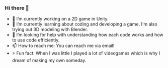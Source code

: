 ### Hi there 👋

- 🔭 I’m currently working on a 2D game in Unity.
- 🌱 I’m currently learning about coding and developing a game. I'm also trying out 3D modeling with Blender.
- 🤔 I’m looking for help with understanding how each code works and how to use code efficiently.
- 📫 How to reach me: You can reach me via email! 
- ⚡ Fun fact: When I was little I played a lot of videogames which is why I dream of making my own someday.
